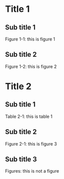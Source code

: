 

<a id="title-1"></a>

# Title 1

## Sub title 1


<a id="figure-1-1"></a>


Figure 1-1: this is figure 1

## Sub title 2


<a id="figure-1-2"></a>


Figure 1-2: this is figure 2

<a id="title-2"></a>

# Title 2

<a id="subtitle-21"></a>

## Sub title 1


<a id="table-2-1"></a>


Table 2-1: this is table 1

## Sub title 2


<a id="figure-2-1"></a>


Figure 2-1: this is figure 3

<a id="subtitle-23"></a>

## Sub title 3

Figures: this is not a figure 


